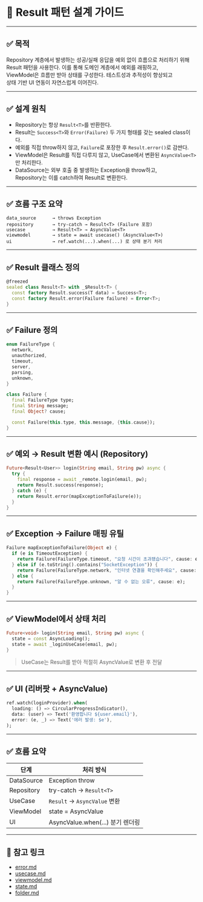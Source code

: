 # 🎯 Result 패턴 설계 가이드

---

## ✅ 목적

Repository 계층에서 발생하는 성공/실패 응답을 예외 없이 흐름으로 처리하기 위해  
Result 패턴을 사용한다. 이를 통해 도메인 계층에서 예외를 래핑하고,  
ViewModel은 흐름만 받아 상태를 구성한다. 테스트성과 추적성이 향상되고  
상태 기반 UI 연동이 자연스럽게 이어진다.

---

## ✅ 설계 원칙

- Repository는 항상 `Result<T>`를 반환한다.
- Result는 `Success<T>`와 `Error(Failure)` 두 가지 형태를 갖는 sealed class이다.
- 예외를 직접 throw하지 않고, `Failure`로 포장한 후 `Result.error()`로 감싼다.
- ViewModel은 Result를 직접 다루지 않고, UseCase에서 변환된 `AsyncValue<T>`만 처리한다.
- DataSource는 외부 호출 중 발생하는 Exception을 throw하고,  
  Repository는 이를 catch하여 Result로 변환한다.

---

## ✅ 흐름 구조 요약

```text
data_source      → throws Exception
repository       → try-catch → Result<T> (Failure 포함)
usecase          → Result<T> → AsyncValue<T>
viewmodel        → state = await usecase() (AsyncValue<T>)
ui               → ref.watch(...).when(...) 로 상태 분기 처리
```

---

## ✅ Result 클래스 정의

```dart
@freezed
sealed class Result<T> with _$Result<T> {
  const factory Result.success(T data) = Success<T>;
  const factory Result.error(Failure failure) = Error<T>;
}
```

---

## ✅ Failure 정의

```dart
enum FailureType {
  network,
  unauthorized,
  timeout,
  server,
  parsing,
  unknown,
}

class Failure {
  final FailureType type;
  final String message;
  final Object? cause;

  const Failure(this.type, this.message, {this.cause});
}
```

---

## ✅ 예외 → Result 변환 예시 (Repository)

```dart
Future<Result<User>> login(String email, String pw) async {
  try {
    final response = await _remote.login(email, pw);
    return Result.success(response);
  } catch (e) {
    return Result.error(mapExceptionToFailure(e));
  }
}
```

---

## ✅ Exception → Failure 매핑 유틸

```dart
Failure mapExceptionToFailure(Object e) {
  if (e is TimeoutException) {
    return Failure(FailureType.timeout, "요청 시간이 초과됐습니다", cause: e);
  } else if (e.toString().contains("SocketException")) {
    return Failure(FailureType.network, "인터넷 연결을 확인해주세요", cause: e);
  } else {
    return Failure(FailureType.unknown, "알 수 없는 오류", cause: e);
  }
}
```

---

## ✅ ViewModel에서 상태 처리

```dart
Future<void> login(String email, String pw) async {
  state = const AsyncLoading();
  state = await _loginUseCase(email, pw);
}
```

> UseCase는 Result를 받아 적절히 AsyncValue로 변환 후 전달

---

## ✅ UI (리버팟 + AsyncValue)

```dart
ref.watch(loginProvider).when(
  loading: () => CircularProgressIndicator(),
  data: (user) => Text('환영합니다 ${user.email}'),
  error: (e, _) => Text('에러 발생: $e'),
);
```

---

## ✅ 흐름 요약

| 단계       | 처리 방식                          |
|------------|-----------------------------------|
| DataSource | Exception throw                   |
| Repository | try-catch → `Result<T>`             |
| UseCase    | `Result` → `AsyncValue` 변환           |
| ViewModel  | state = AsyncValue                |
| UI         | AsyncValue.when(...) 분기 렌더링  |

---

## 🔁 참고 링크

- [error.md](error.md)
- [usecase.md](../logic/usecase.md)
- [viewmodel.md](../ui/viewmodel.md)
- [state.md](../ui/state.md)
- [folder.md](folder.md)